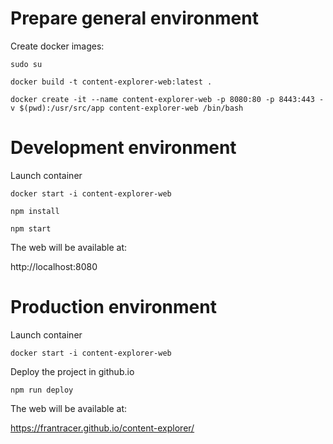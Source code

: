 # Prepare general environment

Create docker images:

`sudo su`

`docker build -t content-explorer-web:latest .`

`docker create -it --name content-explorer-web -p 8080:80 -p 8443:443 -v $(pwd):/usr/src/app content-explorer-web /bin/bash`

# Development environment

Launch container

`docker start -i content-explorer-web`

`npm install`

`npm start`

The web will be available at:

http://localhost:8080

# Production environment

Launch container

`docker start -i content-explorer-web`

Deploy the project in github.io

`npm run deploy`

The web will be available at:

https://frantracer.github.io/content-explorer/
